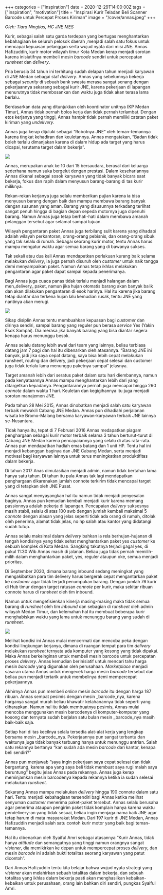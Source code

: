 +++
categories = ["inspiration"]
date = 2020-12-29T14:00:00Z
tags = ["inspiration", "motivation"]
title = "Inspirasi Kurir Teladan Beli Scanner Barcode untuk Percepat Proses Kiriman"
image = "/cover/annas.jpeg"
+++

_Oleh: Tiara Ningtias, HC JNE MES_ 

Kurir, sebagai salah satu garda terdepan yang bertugas menghantarkan kebahagiaan ke seluruh pelosok daerah ,menjadi salah satu fokus untuk mencapai kepuasan pelanggan serta wujud nyata dari misi JNE. Annas Hafizuddin, kurir motor wilayah timur Kota Medan kerap menjadi sorotan karena inisiatifnya membeli mesin _barcode_ sendiri untuk percepatan _runsheet_ dan _delivery_.

Pria berusia 34 tahun ini terhitung sudah delapan tahun menjadi karyawan di JNE Medan sebagai staf _delivery_. Annas yang sebelumnya bekerja sebagai _security_ di sebuah bank swasta merasa sangat senang dengan pekerjaannya sekarang sebagai kurir JNE, karena pekerjaan di lapangan menurutnya tidak membosankan dan waktu juga tidak akan terasa lama berlalu.

Berdasarkan data yang ditunjukkan oleh koordinator unitnya (KP Medan Timur), Annas tidak pernah bolos kerja dan tidak pernah terlambat. Dengan etos kerjanya yang tinggi, Annas hampir tidak pernah memiliki catatan paket kiriman yang _undelivery._

Annas juga kerap dijuluki sebagai “Robotnya JNE” oleh teman-temannya karena tingkat kehadiran dan keuletannya. Annas mengatakan, “Badan tidak boleh terlalu dimanjakan karena di dalam hidup ada target yang harus dicapai, terutama target dalam bekerja”.

![](/uploads/anas-1.jpeg)

Annas, merupakan anak ke 10 dari 15 bersaudara, berasal dari keluarga sederhana namun suka bergelut dengan prestasi. Dalam kesehariannya Annas dikenal sebagai sosok karyawan yang tidak banyak bicara saat bekerja, fokus dan rapih dalam menyusun barang-barang di tas kurir miliknya.

Rekan-rekan kerjanya juga selalu memberikan pujian karena ia bisa menyusun barang dengan baik dan mampu membawa barang banyak dengan susunan yang aman. Barang yang disusunnya terkadang terlihat sangat penuh hingga di bagian depan sepeda motornya juga dipenuhi barang. Namun Annas juga tetap berhati-hati dalam membawa amanah pelanggan tersebut agar selamat sampai tujuan.

Wilayah pengantaran paket Annas juga terbilang sulit karena yang dihadapi adalah wilayah perkantoran, orang-orang pebisnis, dan orang-orang sibuk yang tak selalu di rumah. Sebagai seorang kurir motor, tentu Annas harus mampu mengatur waktu agar semua barang yang di bawanya sukses.

Tak sekali atau dua kali Annas mendapatkan perlakuan kurang baik selama melakukan _delivery_, ia juga pernah disuruh oleh _customer_ untuk naik tangga demi menyampaikan paket. Namun Annas tetap ikhlas melakukan pengantaran agar paket dapat sampai kepada penerimanya.

Bagi Annas juga cuaca panas tidak terlalu menjadi halangan dalam men_delivery_ paket, namun jika hujan otomatis barang akan banyak balik dan akan dilakukan pengantaran di esok harinya. Hal itu karena jika barang tetap diantar dan terkena hujan lalu kemudian rusak, tentu JNE yang nantinya akan merugi.

![](/uploads/anas-2.jpeg)

Sikap disiplin Annas tentu membuahkan kepuasan bagi _customer_ dan dirinya sendiri, sampai barang yang reguler pun berasa _service_ Yes (Yakin Esok Sampai). Dia merasa jika banyak barang yang bisa diantar segera kenapa harus menunggu besok.

Annas selalu datang lebih awal dari team yang lainnya, beliau terbiasa datang jam 7 pagi dan hal itu dibenarkan oleh atasannya. “Barang JNE ini banyak, jadi jika saya cepat datang, saya bisa lebih cepat melakukan runsheet, routing dan delivery, jadi pekerjaan cepat selesai dan customer juga tidak terlalu lama menunggu paketnya sampai” jelasnya.

Target amanah lebih dari seratus paket dalam satu hari diembannya, namun pada kenyataannya Annas mampu menghantarkan lebih dari yang ditargetkan kepadanya. Pengantarannya pernah juga mencapai hingga 260 _connote_ dalam waktu 1 hari. Keuletan dan kegigihannya itu juga menjadi sorotan manajemen JNE.

Pada tahun 28 Mei 2015, Annas dinobatkan menjadi salah satu karyawan terbaik mewakili Cabang JNE Medan. Annas pun dihadiahi perjalanan wisata ke Bromo-Malang bersama karyawan-karyawan terbaik JNE lainnya se-Nusantara.

Tidak hanya itu, tepat di 7 Februari 2016 Annas medapatkan piagam penghargaan sebagai kurir motor terbaik selama 3 tahun berturut-turut di Cabang JNE Medan karena pencapaiannya yang selalu di atas rata-rata. Annas pun mendapatkan hadiah emas batang dan 1 unit HP. Tentu hal ini menjadi kebanggan baginya dan JNE Cabang Medan, serta menjadi motivasi bagi karyawan lainnya untuk terus meningkatkan produktifitas dalam bekerja.

Di tahun 2017 Anas dimutasikan menjadi admin, namun tidak bertahan lama hanya satu tahun. Di tahun itu pula Annas tak lagi mendapatkan penghargaan dikarenakan jumlah connote terkirim tidak mencapai target yang di tetapkan oleh JNE Pusat.

Annas sangat menyayangkan hal itu namun tidak menjadi penyesalan baginya. Annas pun kemudian kembali menjadi kurir karena memang passionnya adalah pekerja di lapangan. Pencapaian _delivery_ suksesnya masih stabil, selalu di atas 100 awb dengan jumlah kembali maksimal 5 _connote_ dengan alasan yang jelas seperti tidak ada orang di rumah, ditolak oleh penerima, alamat tidak jelas, no hp salah atau kantor yang didatangi sudah tutup.

Annas selalu maksimal dalam _delivery_ bahkan ia rela berhujan-hujanan di tengah kondisinya yang tidak sehat menghantarkan paket yes _customer_ ke sebuah komplek di Kota Medan. Sangking takutnya terjadi gagal yes, di pukul 11:30 Wib Annas masih di jalanan. Beliau juga tidak pernah memilih-milih dalam menghantarkan paket, yes, reguler ataupun oke, semua menjadi prioritas.

Di September 2020, dimana barang inbound sedang meningkat yang mengakibatkan para tim delivery harus bergerak cepat mengantarkan paket ke _customer_ agar tidak terjadi penumpukan barang. Dengan jumlah 76 kurir di Hub timur dengan target ratusan _connote_ per kurir, maka sekitar ribuan connote harus di _runsheet_ oleh tim inbound.

Namun untuk mengefisienkan kinerja masing-masing maka tidak semua barang di _runsheet_ oleh tim _inbound_ dan sebagian di _runsheet_ oleh admin wilayah Medan Timur, dan kelemahan hal itu membuat beberapa kurir menghabiskan waktu yang lama untuk menunggu barang yang sudah di _runsheet._

![](/uploads/whatsapp-image-2021-01-04-at-12-34-36-1.jpeg)

Melihat kondisi ini Annas mulai mencermati dan mencoba peka dengan kondisi lingkungan kerjanya, dimana di ruangan tempat para tim _delivery_ melakukan _runsheet_ ternyata ada komputer yang kosong yang tidak dipakai. Maka Annas berkeinginan untuk membeli mesin barcode untuk percepatan proses _delivery_. Annas kemudian berinisiatif untuk mencari tahu harga mesin _barcode_ yang digunakan oleh perusahaan. _Marketplace_ menjadi sasaran utama Annas untuk mengecek harga mesin _barcode_ tersebut dan beliau pun menjadi tertarik untuk membelinya demi mempercepat pekerjaannya.

Akhirnya Annas pun membeli _online_ mesin _barcode_ itu dengan harga 187 ribuan. Annas sempat pesimis dengan mesin _barcode_nya, karena harganya sangat murah beliau khawatir ketahanannya tidak seperti yang diharapkan. Namun hal itu tidak membuatnya pesimis, Annas mulai mencoba menggunakan mesin barcodenya di komputer-komputer yang kosong dan ternyata sudah berjalan satu bulan mesin _barcode_nya masih baik-baik saja.

Setiap hari di tas kecilnya selalu tersedia alat-alat kerja yang lengkap bersama mesin _barcode_nya. Pekerjaannya pun sangat terbantu dan waktunya juga tidak banyak terbuang hanya untuk menunggu antrian. Salah satu rekannya bertanya “kan sudah ada mesin _barcode_ dari kantor, kenapa beli sendiri?”

Annas pun menjawab “saya ingin pekerjaan saya cepat selesai dan tidak bergantung, karena apa yang saya beli tidak membuat saya rugi malah saya beruntung” begitu jelas Annas pada rekannya. Annas juga kerap meminjamkan mesin barcodenya kepada rekannya ketika ia sudah selesai melakukan _runsheet._

Sekarang Annas mampu melakukan _delivery_ hingga 190 connote dalam satu hari. Tentu menjadi kebahagiaan tersendiri bagi Annas ketika melihat senyuman _customer_ menerima paket-paket tersebut. Annas selalu berusaha agar penerima ataupun pengirim paket tidak komplain hanya karena waktu pendelivery-an yang tidak sesuai, beliau ingin menjaga nama baik JNE agar tetap harum di mata masyarakat Medan. Dari 197 kurir di JNE Medan, Annas Hafizuddin menjadi salah satu contoh kurir motor yang baik bagi teman-temannya.

Hal itu dibenarkan oleh Syaiful Amri sebagai atasannya “Kurir Annas, tidak hanya _attitude_ dan semangatnya yang tinggi namun orangnya sangat _visioner_, dia memikirkan ke depan untuk mempercepat proses _delivery_, dan mesin _barcode_ ini adalah bukti totalitas seorang karyawan yang patut dicontoh”.

Dari Annas Hafizuddin tentu kita belajar bahwa wujud nyata strategi yang _visioner_ akan melahirkan sebuah totalitas dalam bekerja, dan sebuah totalitas yang ikhlas dalam bekerja pasti akan menghasilkan kebaikan-kebaikan untuk perusahaan, orang lain bahkan diri sendiri, pungkas Syaiful Amri.